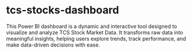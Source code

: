 # tcs-stocks-dashboard
This Power BI dashboard is a dynamic and interactive tool designed to visualize and analyze TCS Stock Market Data. It transforms raw data into meaningful insights, helping users explore trends, track performance, and make data-driven decisions with ease.
